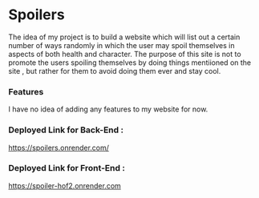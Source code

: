 # Spoilers

The idea of my project is to build a website which will list out a certain number of ways randomly in which the user may spoil themselves in aspects of both health and character. The purpose of this site is not to promote the users spoiling themselves by doing things mentiioned on the site , but rather for them to avoid doing them ever and stay cool.

### Features

I have no idea of adding any features to my website for now.

### Deployed Link  for Back-End :

https://spoilers.onrender.com/

### Deployed Link  for Front-End :

https://spoiler-hof2.onrender.com 